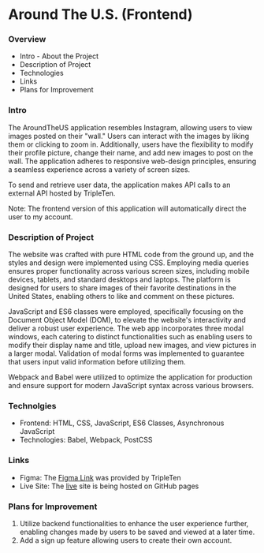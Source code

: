 # Around The U.S. (Frontend)

### Overview

- Intro - About the Project
- Description of Project
- Technologies
- Links
- Plans for Improvement

### Intro

The AroundTheUS application resembles Instagram, allowing users to view images posted on their "wall." Users can interact with the images by liking them or clicking to zoom in. Additionally, users have the flexibility to modify their profile picture, change their name, and add new images to post on the wall. The application adheres to responsive web-design principles, ensuring a seamless experience across a variety of screen sizes.

To send and retrieve user data, the application makes API calls to an external API hosted by TripleTen.

Note: The frontend version of this application will automatically direct the user to my account.

### Description of Project

The website was crafted with pure HTML code from the ground up, and the styles and design were implemented using CSS. Employing media queries ensures proper functionality across various screen sizes, including mobile devices, tablets, and standard desktops and laptops. The platform is designed for users to share images of their favorite destinations in the United States, enabling others to like and comment on these pictures.

JavaScript and ES6 classes were employed, specifically focusing on the Document Object Model (DOM), to elevate the website's interactivity and deliver a robust user experience. The web app incorporates three modal windows, each catering to distinct functionalities such as enabling users to modify their display name and title, upload new images, and view pictures in a larger modal. Validation of modal forms was implemented to guarantee that users input valid information before utilizing them.

Webpack and Babel were utilized to optimize the application for production and ensure support for modern JavaScript syntax across various browsers.

### Technolgies

- Frontend: HTML, CSS, JavaScript, ES6 Classes, Asynchronous JavaScript
- Technologies: Babel, Webpack, PostCSS

### Links

- Figma: The [Figma Link](https://www.figma.com/file/ii4xxsJ0ghevUOcssTlHZv/Sprint-3%3A-Around-the-US?node-id=0%3A1) was provided by TripleTen
- Live Site: The [live](https://mnunezsa95.github.io/se_project_aroundtheus/) site is being hosted on GitHub pages

### Plans for Improvement

1. Utilize backend functionalities to enhance the user experience further, enabling changes made by users to be saved and viewed at a later time.
2. Add a sign up feature allowing users to create their own account.
